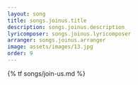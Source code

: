 ```yaml
---
layout: song
title: songs.joinus.title
description: songs.joinus.description
lyricomposer: songs.joinus.lyricomposer
arranger: songs.joinus.arranger
image: assets/images/13.jpg
order: 9
---
```


{% tf songs/join-us.md %}

